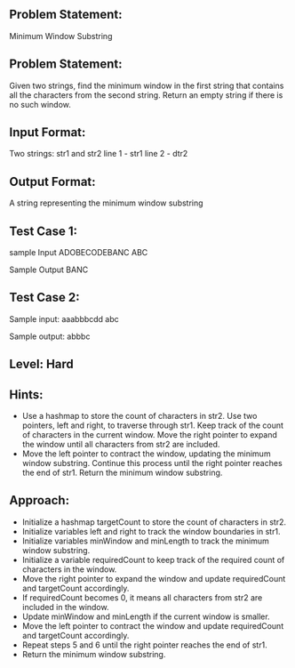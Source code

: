 ## Problem Statement:
Minimum Window Substring

## Problem Statement:
Given two strings, find the minimum window in the 
first string that contains all the characters from the 
second string. Return an empty string if there is no 
such window.


## Input Format:
Two strings: str1 and str2
line 1 - str1
line 2 - dtr2


## Output Format:
A string representing the minimum 
window substring


## Test Case 1:
sample Input
ADOBECODEBANC
ABC

Sample Output
BANC

## Test Case 2:
Sample input: 
aaabbbcdd
abc


Sample output:
abbbc

## Level: Hard

## Hints:
- Use a hashmap to store the count of characters in str2.
Use two pointers, left and right, to traverse through str1.
Keep track of the count of characters in the current window.
Move the right pointer to expand the window until all characters from str2 are included.
- Move the left pointer to contract the window, updating the minimum window substring.
Continue this process until the right pointer reaches the end of str1.
Return the minimum window substring.


## Approach:
- Initialize a hashmap targetCount to store the count of characters in str2.
- Initialize variables left and right to track the window boundaries in str1.
- Initialize variables minWindow and minLength to track the minimum window substring.
- Initialize a variable requiredCount to keep track of the required count of characters in the window.
- Move the right pointer to expand the window and update requiredCount and targetCount accordingly.
- If requiredCount becomes 0, it means all characters from str2 are included in the window.
- Update minWindow and minLength if the current window is smaller.
- Move the left pointer to contract the window and update requiredCount and targetCount accordingly.
- Repeat steps 5 and 6 until the right pointer reaches the end of str1.
- Return the minimum window substring.
